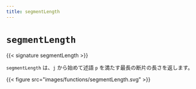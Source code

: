 ```yaml
---
title: segmentLength
---
```


# `segmentLength`

{{< signature segmentLength >}}

`segmentLength` は、`j` から始めて述語 `p` を満たす最長の断片の長さを返します。

{{< figure src="images/functions/segmentLength.svg" >}}
